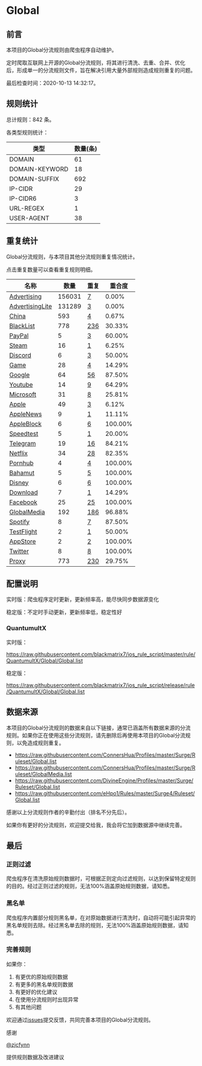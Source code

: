 # Global

## 前言

本项目的Global分流规则由爬虫程序自动维护。

定时爬取互联网上开源的Global分流规则，将其进行清洗、去重、合并、优化后，形成单一的分流规则文件，旨在解决引用大量外部规则造成规则重复的问题。


最后检查时间：2020-10-13 14:32:17。

## 规则统计

总计规则：842 条。

各类型规则统计：

| 类型 | 数量(条) |
| ---- | ---- |
| DOMAIN | 61 |
| DOMAIN-KEYWORD | 18 |
| DOMAIN-SUFFIX | 692 |
| IP-CIDR | 29 |
| IP-CIDR6 | 3 |
| URL-REGEX | 1 |
| USER-AGENT | 38 |
## 重复统计

Global分流规则，与本项目其他分流规则重复情况统计。

点击重复数量可以查看重复规则明细。

| 名称 | 数量 | 重复 | 重合度 |
| ---- | ---- | ---- | ------ |
|  [Advertising](https://github.com/blackmatrix7/ios_rule_script/tree/master/rule/QuantumultX/Advertising)    | 156031   | [7](https://github.com/blackmatrix7/ios_rule_script/tree/master/rule/Repeat/Global/Advertising.list)   |   0.00%  |
|  [AdvertisingLite](https://github.com/blackmatrix7/ios_rule_script/tree/master/rule/QuantumultX/AdvertisingLite)    | 131289   | [3](https://github.com/blackmatrix7/ios_rule_script/tree/master/rule/Repeat/Global/AdvertisingLite.list)   |   0.00%  |
|  [China](https://github.com/blackmatrix7/ios_rule_script/tree/master/rule/QuantumultX/China)    | 593   | [4](https://github.com/blackmatrix7/ios_rule_script/tree/master/rule/Repeat/Global/China.list)   |   0.67%  |
|  [BlackList](https://github.com/blackmatrix7/ios_rule_script/tree/master/rule/QuantumultX/BlackList)    | 778   | [236](https://github.com/blackmatrix7/ios_rule_script/tree/master/rule/Repeat/Global/BlackList.list)   |   30.33%  |
|  [PayPal](https://github.com/blackmatrix7/ios_rule_script/tree/master/rule/QuantumultX/PayPal)    | 5   | [3](https://github.com/blackmatrix7/ios_rule_script/tree/master/rule/Repeat/Global/PayPal.list)   |   60.00%  |
|  [Steam](https://github.com/blackmatrix7/ios_rule_script/tree/master/rule/QuantumultX/Steam)    | 16   | [1](https://github.com/blackmatrix7/ios_rule_script/tree/master/rule/Repeat/Global/Steam.list)   |   6.25%  |
|  [Discord](https://github.com/blackmatrix7/ios_rule_script/tree/master/rule/QuantumultX/Discord)    | 6   | [3](https://github.com/blackmatrix7/ios_rule_script/tree/master/rule/Repeat/Global/Discord.list)   |   50.00%  |
|  [Game](https://github.com/blackmatrix7/ios_rule_script/tree/master/rule/QuantumultX/Game)    | 28   | [4](https://github.com/blackmatrix7/ios_rule_script/tree/master/rule/Repeat/Global/Game.list)   |   14.29%  |
|  [Google](https://github.com/blackmatrix7/ios_rule_script/tree/master/rule/QuantumultX/Google)    | 64   | [56](https://github.com/blackmatrix7/ios_rule_script/tree/master/rule/Repeat/Global/Google.list)   |   87.50%  |
|  [Youtube](https://github.com/blackmatrix7/ios_rule_script/tree/master/rule/QuantumultX/Youtube)    | 14   | [9](https://github.com/blackmatrix7/ios_rule_script/tree/master/rule/Repeat/Global/Youtube.list)   |   64.29%  |
|  [Microsoft](https://github.com/blackmatrix7/ios_rule_script/tree/master/rule/QuantumultX/Microsoft)    | 31   | [8](https://github.com/blackmatrix7/ios_rule_script/tree/master/rule/Repeat/Global/Microsoft.list)   |   25.81%  |
|  [Apple](https://github.com/blackmatrix7/ios_rule_script/tree/master/rule/QuantumultX/Apple)    | 49   | [3](https://github.com/blackmatrix7/ios_rule_script/tree/master/rule/Repeat/Global/Apple.list)   |   6.12%  |
|  [AppleNews](https://github.com/blackmatrix7/ios_rule_script/tree/master/rule/QuantumultX/AppleNews)    | 9   | [1](https://github.com/blackmatrix7/ios_rule_script/tree/master/rule/Repeat/Global/AppleNews.list)   |   11.11%  |
|  [AppleBlock](https://github.com/blackmatrix7/ios_rule_script/tree/master/rule/QuantumultX/AppleBlock)    | 6   | [6](https://github.com/blackmatrix7/ios_rule_script/tree/master/rule/Repeat/Global/AppleBlock.list)   |   100.00%  |
|  [Speedtest](https://github.com/blackmatrix7/ios_rule_script/tree/master/rule/QuantumultX/Speedtest)    | 5   | [1](https://github.com/blackmatrix7/ios_rule_script/tree/master/rule/Repeat/Global/Speedtest.list)   |   20.00%  |
|  [Telegram](https://github.com/blackmatrix7/ios_rule_script/tree/master/rule/QuantumultX/Telegram)    | 19   | [16](https://github.com/blackmatrix7/ios_rule_script/tree/master/rule/Repeat/Global/Telegram.list)   |   84.21%  |
|  [Netflix](https://github.com/blackmatrix7/ios_rule_script/tree/master/rule/QuantumultX/Netflix)    | 34   | [28](https://github.com/blackmatrix7/ios_rule_script/tree/master/rule/Repeat/Global/Netflix.list)   |   82.35%  |
|  [Pornhub](https://github.com/blackmatrix7/ios_rule_script/tree/master/rule/QuantumultX/Pornhub)    | 4   | [4](https://github.com/blackmatrix7/ios_rule_script/tree/master/rule/Repeat/Global/Pornhub.list)   |   100.00%  |
|  [Bahamut](https://github.com/blackmatrix7/ios_rule_script/tree/master/rule/QuantumultX/Bahamut)    | 5   | [5](https://github.com/blackmatrix7/ios_rule_script/tree/master/rule/Repeat/Global/Bahamut.list)   |   100.00%  |
|  [Disney](https://github.com/blackmatrix7/ios_rule_script/tree/master/rule/QuantumultX/Disney)    | 6   | [6](https://github.com/blackmatrix7/ios_rule_script/tree/master/rule/Repeat/Global/Disney.list)   |   100.00%  |
|  [Download](https://github.com/blackmatrix7/ios_rule_script/tree/master/rule/QuantumultX/Download)    | 7   | [1](https://github.com/blackmatrix7/ios_rule_script/tree/master/rule/Repeat/Global/Download.list)   |   14.29%  |
|  [Facebook](https://github.com/blackmatrix7/ios_rule_script/tree/master/rule/QuantumultX/Facebook)    | 25   | [25](https://github.com/blackmatrix7/ios_rule_script/tree/master/rule/Repeat/Global/Facebook.list)   |   100.00%  |
|  [GlobalMedia](https://github.com/blackmatrix7/ios_rule_script/tree/master/rule/QuantumultX/GlobalMedia)    | 192   | [186](https://github.com/blackmatrix7/ios_rule_script/tree/master/rule/Repeat/Global/GlobalMedia.list)   |   96.88%  |
|  [Spotify](https://github.com/blackmatrix7/ios_rule_script/tree/master/rule/QuantumultX/Spotify)    | 8   | [7](https://github.com/blackmatrix7/ios_rule_script/tree/master/rule/Repeat/Global/Spotify.list)   |   87.50%  |
|  [TestFlight](https://github.com/blackmatrix7/ios_rule_script/tree/master/rule/QuantumultX/TestFlight)    | 2   | [1](https://github.com/blackmatrix7/ios_rule_script/tree/master/rule/Repeat/Global/TestFlight.list)   |   50.00%  |
|  [AppStore](https://github.com/blackmatrix7/ios_rule_script/tree/master/rule/QuantumultX/AppStore)    | 2   | [2](https://github.com/blackmatrix7/ios_rule_script/tree/master/rule/Repeat/Global/AppStore.list)   |   100.00%  |
|  [Twitter](https://github.com/blackmatrix7/ios_rule_script/tree/master/rule/QuantumultX/Twitter)    | 8   | [8](https://github.com/blackmatrix7/ios_rule_script/tree/master/rule/Repeat/Global/Twitter.list)   |   100.00%  |
|  [Proxy](https://github.com/blackmatrix7/ios_rule_script/tree/master/rule/QuantumultX/Proxy)    | 773   | [230](https://github.com/blackmatrix7/ios_rule_script/tree/master/rule/Repeat/Global/Proxy.list)   |   29.75%  |
## 配置说明

实时版：爬虫程序定时更新，更新频率高，能尽快同步数据源变化

稳定版：不定时手动更新，更新频率低，稳定性好

### QuantumultX 
实时版：

https://raw.githubusercontent.com/blackmatrix7/ios_rule_script/master/rule/QuantumultX/Global/Global.list

稳定版：

https://raw.githubusercontent.com/blackmatrix7/ios_rule_script/release/rule/QuantumultX/Global/Global.list

## 数据来源

本项目的Global分流规则的数据来自以下链接，通常已涵盖所有数据来源的分流规则。如果你正在使用这些分流规则，请先删除后再使用本项目的Global分流规则，以免造成规则重复。

- https://raw.githubusercontent.com/ConnersHua/Profiles/master/Surge/Ruleset/Global.list
- https://raw.githubusercontent.com/ConnersHua/Profiles/master/Surge/Ruleset/GlobalMedia.list
- https://raw.githubusercontent.com/DivineEngine/Profiles/master/Surge/Ruleset/Global.list
- https://raw.githubusercontent.com/eHpo1/Rules/master/Surge4/Ruleset/Global.list


感谢以上分流规则作者的辛勤付出（排名不分先后）。

如果你有更好的分流规则，欢迎提交给我，我会将它加到数据源中继续完善。

## 最后

### 正则过滤

爬虫程序在清洗原始规则数据时，可根据正则定向过滤规则，以达到保留特定规则的目的。经过正则过滤的规则，无法100%涵盖原始规则数据，请知悉。

### 黑名单

爬虫程序内置部分规则黑名单，在对原始数据进行清洗时，自动将可能引起异常的黑名单规则去除。经过黑名单去除的规则，无法100%涵盖原始规则数据，请知悉。

### 完善规则

如果你：

1. 有更优的原始规则数据
2. 有更多的黑名单规则数据
3. 有更好的优化建议
4. 在使用分流规则时出现异常
5. 有其他问题

欢迎通过[issues](https://github.com/blackmatrix7/ios_rule_script/issues/new)提交反馈，共同完善本项目的Global分流规则。

感谢

[@zjcfynn](https://github.com/zjcfynn)

提供规则数据及改进建议